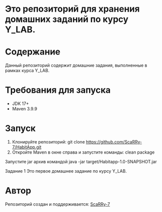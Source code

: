 # Это репозиторий для хранения домашних заданий по курсу Y_LAB.

# Содержание
Данный репозиторий содержит домашние задания, выполненные в рамках курса Y_LAB.

# Требования для запуска
- JDK 17+
- Maven 3.9.9

# Запуск
1. Клонируйте репозиторий:
git clone https://github.com/ScaRRy-7/HabitApp.git
2. Откройте Maven в окне справа и запустите команды:
clean
package

Запустите jar архив командой java -jar target/Habitapp-1.0-SNAPSHOT.jar

Задание 1
Это первое домашнее задание по курсу Y_LAB.

# Автор
Репозиторий создан и поддерживается:
[ScaRRy-7](https://github.com/ScaRRy-7)
